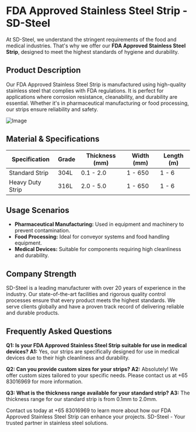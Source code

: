 # FDA Approved Stainless Steel Strip - SD-Steel

At SD-Steel, we understand the stringent requirements of the food and medical industries. That's why we offer our **FDA Approved Stainless Steel Strip**, designed to meet the highest standards of hygiene and durability.

## Product Description

Our FDA Approved Stainless Steel Strip is manufactured using high-quality stainless steel that complies with FDA regulations. It is perfect for applications where corrosion resistance, cleanability, and durability are essential. Whether it's in pharmaceutical manufacturing or food processing, our strips ensure reliability and safety.

![Image](https://github.com/user-attachments/assets/2567258e-e124-4816-932d-1809bd27ef0b)

## Material & Specifications

| Specification | Grade | Thickness (mm) | Width (mm) | Length (m) |
|---------------|-------|----------------|------------|------------|
| Standard Strip | 304L  | 0.1 - 2.0      | 1 - 650    | 1 - 6      |
| Heavy Duty Strip | 316L | 2.0 - 5.0     | 1 - 650    | 1 - 6      |

## Usage Scenarios

- **Pharmaceutical Manufacturing:** Used in equipment and machinery to prevent contamination.
- **Food Processing:** Ideal for conveyor systems and food handling equipment.
- **Medical Devices:** Suitable for components requiring high cleanliness and durability.

## Company Strength

SD-Steel is a leading manufacturer with over 20 years of experience in the industry. Our state-of-the-art facilities and rigorous quality control processes ensure that every product meets the highest standards. We serve clients globally and have a proven track record of delivering reliable and durable products.

## Frequently Asked Questions

**Q1: Is your FDA Approved Stainless Steel Strip suitable for use in medical devices?**
**A1:** Yes, our strips are specifically designed for use in medical devices due to their high cleanliness and durability.

**Q2: Can you provide custom sizes for your strips?**
**A2:** Absolutely! We offer custom sizes tailored to your specific needs. Please contact us at +65 83016969 for more information.

**Q3: What is the thickness range available for your standard strip?**
**A3:** The thickness range for our standard strip is from 0.1mm to 2.0mm.

Contact us today at +65 83016969 to learn more about how our FDA Approved Stainless Steel Strip can enhance your projects. SD-Steel - Your trusted partner in stainless steel solutions.